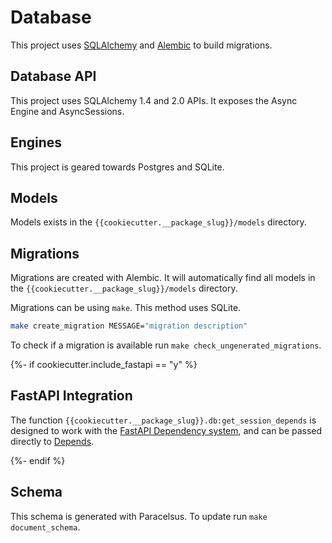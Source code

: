 # Database

This project uses [SQLAlchemy](https://www.sqlalchemy.org/) and [Alembic](https://alembic.sqlalchemy.org/en/latest/) to build migrations.

## Database API

This project uses SQLAlchemy 1.4 and 2.0 APIs. It exposes the Async Engine and AsyncSessions.

## Engines

This project is geared towards Postgres and SQLite.

## Models

Models exists in the `{{cookiecutter.__package_slug}}/models` directory.


## Migrations

Migrations are created with Alembic. It will automatically find all models in the `{{cookiecutter.__package_slug}}/models` directory.

Migrations can be using `make`. This method uses SQLite.

```bash
make create_migration MESSAGE="migration description"
```

To check if a migration is available run `make check_ungenerated_migrations`.

{%- if cookiecutter.include_fastapi == "y" %}

## FastAPI Integration

The function `{{cookiecutter.__package_slug}}.db:get_session_depends` is designed to work with the [FastAPI Dependency system](https://fastapi.tiangolo.com/tutorial/dependencies/), and can be passed directly to [Depends](https://fastapi.tiangolo.com/tutorial/dependencies/dependencies-in-path-operation-decorators/).

{%- endif %}

## Schema

This schema is generated with Paracelsus. To update run `make document_schema`.

<!-- BEGIN_SQLALCHEMY_DOCS -->

<!-- END_SQLALCHEMY_DOCS -->
